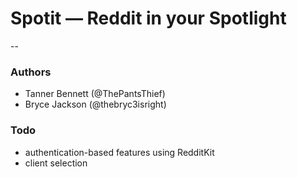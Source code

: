 # Spotit — Reddit in your Spotlight
--

### Authors

- Tanner Bennett (@ThePantsThief)
- Bryce Jackson (@thebryc3isright)

### Todo

- authentication-based features using RedditKit
- client selection
